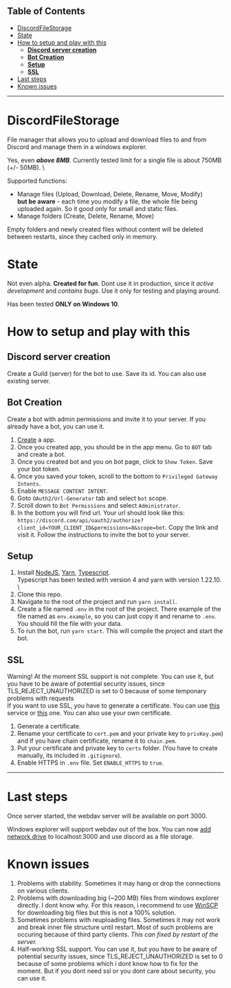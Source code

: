 ## Table of Contents
- [ DiscordFileStorage](#[-discordfilestorage)
- [ State](#[-state)
- [ How to setup and play with this](#[-how-to-setup-and-play-with-this)
   - [ __Discord server creation__](#[-__discord-server-creation__)
   - [ __Bot Creation__](#[-__bot-creation__)
   - [ __Setup__](#[-__setup__)
   - [ __SSL__](#[-__ssl__)
- [ Last steps](#[-last-steps)
- [ Known issues](#[-known-issues)
---


# DiscordFileStorage
File manager that allows you to upload and download files to and from Discord and manage them in a windows explorer. 

Yes, even ***above 8MB***. Currently tested limit for a single file is about 750MB (+/- 50MB). \

Supported functions: 
- Manage files (Upload, Download, Delete, Rename, Move, Modify) \
**but be aware** - each time you modify a file, the whole file being uploaded again. So it good only for small and static files. 
- Manage folders (Create, Delete, Rename, Move)

Empty folders and newly created files without content will be deleted between restarts, since they cached only in memory.  


# State
Not even alpha. **Created for fun**. Dont use it in production, since it *active development* and *contains bugs*.  Use it only for testing and playing around.

Has been tested __ONLY on Windows 10__.

# How to setup and play with this

## __Discord server creation__
Create a Guild (server) for the bot to use. Save its id. You can also use existing server.

## __Bot Creation__
Create a bot with admin permissions and invite it to your server. If you already have a bot, you can use it.
1. [Create](https://discord.com/developers/applications) a app.
3. Once you created app, you should be in the app menu. Go to ``BOT`` tab and create a bot.
2. Once you created bot and you on bot page, click to ```Show Token```. Save your bot token.
4. Once you saved your token, scroll to the bottom to ``Privileged Gateway Intents``. 
5. Enable ``MESSAGE CONTENT INTENT``. 
6. Goto ``OAuth2/Url-Generator`` tab and select ``bot`` scope.
7. Scroll down to ``Bot Permissions`` and select ``Administrator``.
8. In the bottom you will find url.  Your url should look like this: ``https://discord.com/api/oauth2/authorize?client_id=YOUR_CLIENT_ID&permissions=8&scope=bot``.
Copy the link and visit it. Follow the instructions to invite the bot to your server.

## __Setup__
1. Install [NodeJS](https://nodejs.org/en/), [Yarn](https://yarnpkg.com/), [Typescript](https://www.typescriptlang.org). \
Typescript has been tested with version 4 and yarn with version 1.22.10. \
2. Clone this repo.
3. Navigate to the root of the project and run ``yarn install``.
4. Create a file named ``.env`` in the root of the project. There example of the file named as ``env.example``, so you can just copy it and rename to ```.env```. You should fill the file with your data.
5. To run the bot, run ``yarn start``. This will compile the project and start the bot.

## __SSL__
Warning! At the moment SSL support is not complete. You can use it, but you have to be aware of potential security issues, since TLS_REJECT_UNAUTHORIZED is set to 0 because of some temponary problems with requests \
If you want to use SSL, you have to generate a certificate. You can use [this](https://www.sslforfree.com/) service or [this](https://letsencrypt.org/) one. You can also use your own certificate. 


1. Generate a certificate.
2. Rename your certificate to ``cert.pem`` and your private key to ``privKey.pem``) and if you have chain certificate, rename it to ``chain.pem``.
3. Put your certificate and private key to ``certs`` folder. (You have to create manually, its included in ``.gitignore``).
4. Enable HTTPS in ``.env`` file. Set ``ENABLE_HTTPS`` to ``true``.


___
# Last steps
Once server started, the webdav server will be available on port 3000. 

Windows explorer will support webdav out of the box. You can now [add network drive](https://www.maketecheasier.com/map-webdav-drive-windows10/) to localhost:3000 and use discord as a file storage.

# Known issues
1. Problems with stability. Sometimes it may hang or drop the connections on various clients.
2. Problems with downloading big (~200 MB) files from windows explorer directly. I dont know why. For this reason, i recommend to use [WinSCP](https://winscp.net/eng/index.php) for downloading big files but this is not a 100% solution.
3. Sometimes problems with reuploading files. Sometimes it may not work and break inner file structure until restart. Most of such problems are occuring because of third party clients. *This can fixed by restart of the server.* 
4. Half-working SSL support. You can use it, but you have to be aware of potential security issues, since TLS_REJECT_UNAUTHORIZED is set to 0 because of some problems which i dont know how to fix for the moment. But if you dont need ssl or you dont care about security, you can use it.
